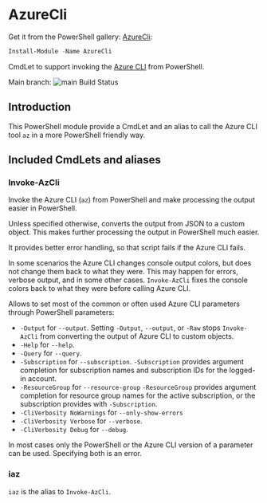 # AzureCli

Get it from the PowerShell gallery: [AzureCli](https://www.powershellgallery.com/packages/AzureCli):

```powershell
Install-Module -Name AzureCli
```

CmdLet to support invoking the [Azure CLI](https://docs.microsoft.com/en-us/cli/azure/?view=azure-cli-latest) from PowerShell.

Main branch: ![main Build Status](https://dev.azure.com/twia/AzureCli/_apis/build/status/AzureCli?branchName=main)

## Introduction

This PowerShell module provide a CmdLet and an alias to call the Azure CLI tool `az` in a more PowerShell friendly way.

## Included CmdLets and aliases

### Invoke-AzCli

Invoke the Azure CLI (`az`) from PowerShell and make processing the output easier in PowerShell.

Unless specified otherwise, converts the output from JSON to a custom object. This makes further processing the output in PowerShell much easier.

It provides better error handling, so that script fails if the Azure CLI fails.

In some scenarios the Azure CLI changes console output colors, but does not change them back to what they were. This may happen for errors, verbose output, and in some other cases. `Invoke-AzCli` fixes the console colors back to what they were before calling Azure CLI.

Allows to set most of the common or often used Azure CLI parameters through PowerShell parameters:

- `-Output` for `--output`. Setting `-Output`, `--output`, or `-Raw` stops `Invoke-AzCli` from converting the output of Azure CLI to custom objects.
- `-Help` for `--help`.
- `-Query` for `--query`.
- `-Subscription` for `--subscription`. `-Subscription` provides argument completion for subscription names and subscription IDs for the logged-in account.
- `-ResourceGroup` for `--resource-group` `-ResourceGroup` provides argument completion for resource group names for the active subscription, or the subscription provides with `-Subscription`.
- `-CliVerbosity NoWarnings` for `--only-show-errors`
- `-CliVerbosity Verbose` for `--verbose`.
- `-CliVerbosity Debug` for `--debug`.

In most cases only the PowerShell or the Azure CLI version of a parameter can be used. Specifying both is an error.

### iaz

`iaz` is the alias to `Invoke-AzCli`.
